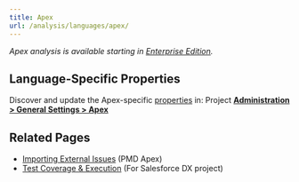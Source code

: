 ```yaml
---
title: Apex
url: /analysis/languages/apex/
---
```


<!-- sonarqube -->

_Apex analysis is available starting in [Enterprise Edition](https://redirect.sonarsource.com/editions/enterprise.html)._

<!-- /sonarqube -->


## Language-Specific Properties

Discover and update the Apex-specific [properties](/analysis/analysis-parameters/) in: <!-- sonarcloud -->Project <!-- /sonarcloud -->[**Administration > General Settings > Apex**](/#sonarqube-admin#/admin/settings?category=apex)

## Related Pages

- [Importing External Issues](/analysis/external-issues/) (PMD Apex)
- [Test Coverage & Execution](/analysis/coverage/) (For Salesforce DX project)
